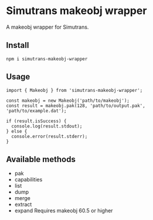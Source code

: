 # Simutrans makeobj wrapper

A makeobj wrapper for Simutrans.

## Install

```
npm i simutrans-makeobj-wrapper
```

## Usage

```
import { Makeobj } from 'simutrans-makeobj-wrapper';

const makeobj = new Makeobj('path/to/makeobj');
const result = makeobj.pak(128, 'path/to/output.pak', 'path/to/example.dat');

if (result.isSuccess) {
  console.log(result.stdout);
} else {
  console.error(result.stderr);
}
```

## Available methods

- pak
- capabilities
- list
- dump
- merge
- extract
- expand
  Requires makeobj 60.5 or higher
